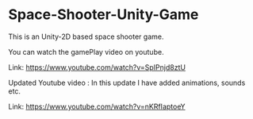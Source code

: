 # Space-Shooter-Unity-Game
This is an Unity-2D based space shooter game.

You can watch the gamePlay video on youtube.

Link: https://www.youtube.com/watch?v=SpIPnjd8ztU

Updated Youtube video : In this update I have added animations, sounds etc.

Link: https://www.youtube.com/watch?v=nKRfIaptoeY
